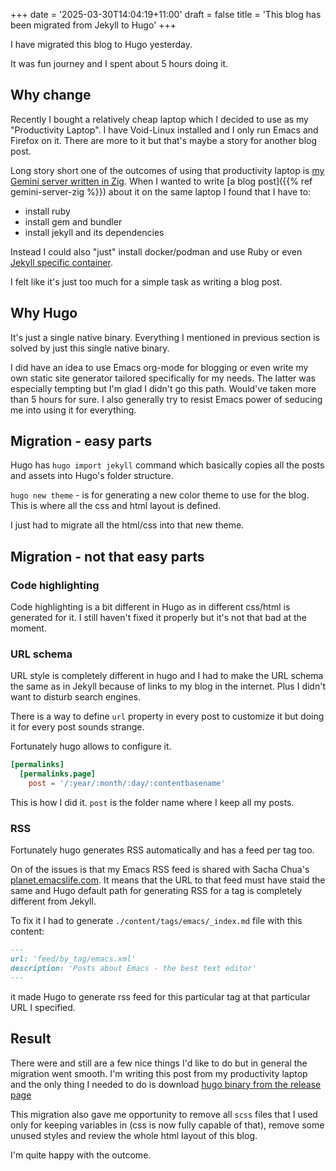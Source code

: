 +++
date = '2025-03-30T14:04:19+11:00'
draft = false
title = 'This blog has been migrated from Jekyll to Hugo'
+++

I have migrated this blog to Hugo yesterday.

It was fun journey and I spent about 5 hours doing it.

## Why change

Recently I bought a relatively cheap laptop which I decided to use as my "Productivity Laptop". I have
Void-Linux installed and I only run Emacs and Firefox on it. There are more to it but that's maybe a story
for another blog post.

Long story short one of the outcomes of using that productivity laptop is [my Gemini server written in Zig](https://github.com/krydos/gemini-server).
When I wanted to write [a blog post]({{% ref gemini-server-zig %}}) about it on the same laptop I found that I have to:

- install ruby
- install gem and bundler
- install jekyll and its dependencies

Instead I could also "just" install docker/podman and use Ruby or even [Jekyll specific container](https://hub.docker.com/r/jekyll/jekyll).

I felt like it's just too much for a simple task as writing a blog post.

## Why Hugo

It's just a single native binary. Everything I mentioned in previous section is solved by just this single native binary.

I did have an idea to use Emacs org-mode for blogging or even write my own static site generator tailored specifically for my needs.
The latter was especially tempting but I'm glad I didn't go this path. Would've taken more than 5 hours for sure.
I also generally try to resist Emacs power of seducing me into using it for everything.

## Migration - easy parts

Hugo has `hugo import jekyll` command which basically copies all the posts and assets into Hugo's folder structure.

`hugo new theme` - is for generating a new color theme to use for the blog. This is where all the css and html layout is defined.

I just had to migrate all the html/css into that new theme.

## Migration - not that easy parts

### Code highlighting

Code highlighting is a bit different in Hugo as in different css/html is generated for it. I still haven't fixed it properly but it's not that
bad at the moment.

### URL schema

URL style is completely different in hugo and I had to make the URL schema the same as in Jekyll because of links to my blog
in the internet. Plus I didn't want to disturb search engines.

There is a way to define `url` property in every post to customize it but doing it for every post sounds strange.

Fortunately hugo allows to configure it.

```toml
[permalinks]
  [permalinks.page]
    post = '/:year/:month/:day/:contentbasename'
```

This is how I did it. `post` is the folder name where I keep all my posts.

### RSS

Fortunately hugo generates RSS automatically and has a feed per tag too.

On of the issues is that my Emacs RSS feed is shared with Sacha Chua's [planet.emacslife.com](https://planet.emacslife.com/).
It means that the URL to that feed must have staid the same and Hugo default path for generating RSS for a tag is completely different from Jekyll.

To fix it I had to generate `./content/tags/emacs/_index.md` file with this content:

```markdown
---
url: 'feed/by_tag/emacs.xml'
description: 'Posts about Emacs - the best text editor'
---
```

it made Hugo to generate rss feed for this particular tag at that particular URL I specified.

## Result

There were and still are a few nice things I'd like to do but in general the migration went smooth.
I'm writing this post from my productivity laptop and the only thing I needed to do is download
[hugo binary from the release page](https://github.com/gohugoio/hugo/releases)

This migration also gave me opportunity to remove all `scss` files that I used only for keeping variables in (css is now fully capable of that),
remove some unused styles and review the whole html layout of this blog.

I'm quite happy with the outcome.
